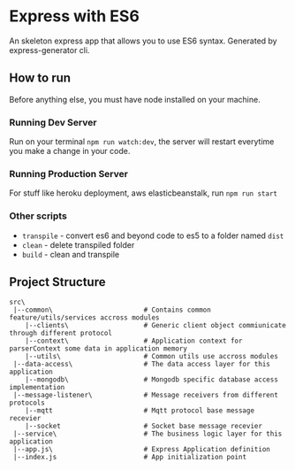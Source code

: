 # Express with ES6

An skeleton express app that allows you to use ES6 syntax. Generated by express-generator cli.

## How to run

Before anything else, you must have node installed on your machine.

### Running Dev Server

Run on your terminal `npm run watch:dev`, the server will restart everytime you make a change in your code.

### Running Production Server

For stuff like heroku deployment, aws elasticbeanstalk, run `npm run start`

### Other scripts

* `transpile` - convert es6 and beyond code to es5 to a folder named `dist`
* `clean` - delete transpiled folder
* `build` - clean and transpile

## Project Structure

```
src\
 |--common\                       # Contains common feature/utils/services accross modules
    |--clients\                   # Generic client object commiunicate through different protocol
    |--context\                   # Application context for parserContext some data in application memory
    |--utils\                     # Common utils use accross modules
 |--data-access\                  # The data access layer for this application   
    |--mongodb\                   # Mongodb specific database access implementation
 |--message-listener\             # Message receivers from different protocols
    |--mqtt                       # Mqtt protocol base message recevier
    |--socket                     # Socket base message recevier
 |--service\                      # The business logic layer for this application  
 |--app.js\                       # Express Application definition
 |--index.js                      # App initialization point 
```
